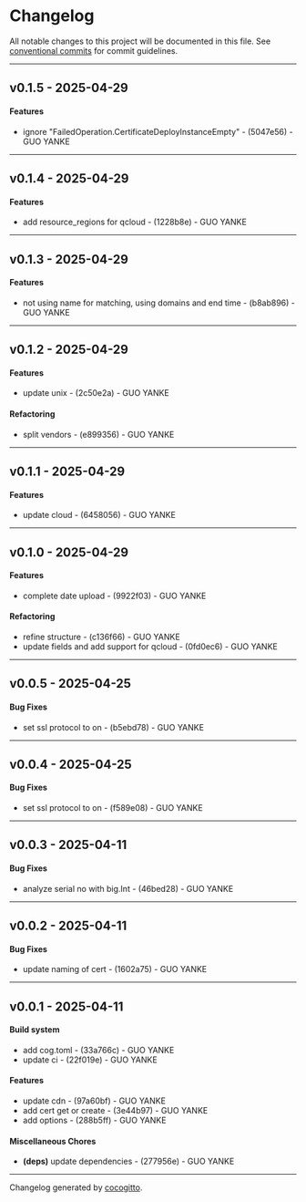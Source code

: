 # Changelog
All notable changes to this project will be documented in this file. See [conventional commits](https://www.conventionalcommits.org/) for commit guidelines.

- - -
## v0.1.5 - 2025-04-29
#### Features
- ignore "FailedOperation.CertificateDeployInstanceEmpty" - (5047e56) - GUO YANKE

- - -

## v0.1.4 - 2025-04-29
#### Features
- add resource_regions for qcloud - (1228b8e) - GUO YANKE

- - -

## v0.1.3 - 2025-04-29
#### Features
- not using name for matching, using domains and end time - (b8ab896) - GUO YANKE

- - -

## v0.1.2 - 2025-04-29
#### Features
- update unix - (2c50e2a) - GUO YANKE
#### Refactoring
- split vendors - (e899356) - GUO YANKE

- - -

## v0.1.1 - 2025-04-29
#### Features
- update cloud - (6458056) - GUO YANKE

- - -

## v0.1.0 - 2025-04-29
#### Features
- complete date upload - (9922f03) - GUO YANKE
#### Refactoring
- refine structure - (c136f66) - GUO YANKE
- update fields and add support for qcloud - (0fd0ec6) - GUO YANKE

- - -

## v0.0.5 - 2025-04-25
#### Bug Fixes
- set ssl protocol to on - (b5ebd78) - GUO YANKE

- - -

## v0.0.4 - 2025-04-25
#### Bug Fixes
- set ssl protocol to on - (f589e08) - GUO YANKE

- - -

## v0.0.3 - 2025-04-11
#### Bug Fixes
- analyze serial no with big.Int - (46bed28) - GUO YANKE

- - -

## v0.0.2 - 2025-04-11
#### Bug Fixes
- update naming of cert - (1602a75) - GUO YANKE

- - -

## v0.0.1 - 2025-04-11
#### Build system
- add cog.toml - (33a766c) - GUO YANKE
- update ci - (22f019e) - GUO YANKE
#### Features
- update cdn - (97a60bf) - GUO YANKE
- add cert get or create - (3e44b97) - GUO YANKE
- add options - (288b5ff) - GUO YANKE
#### Miscellaneous Chores
- **(deps)** update dependencies - (277956e) - GUO YANKE

- - -

Changelog generated by [cocogitto](https://github.com/cocogitto/cocogitto).